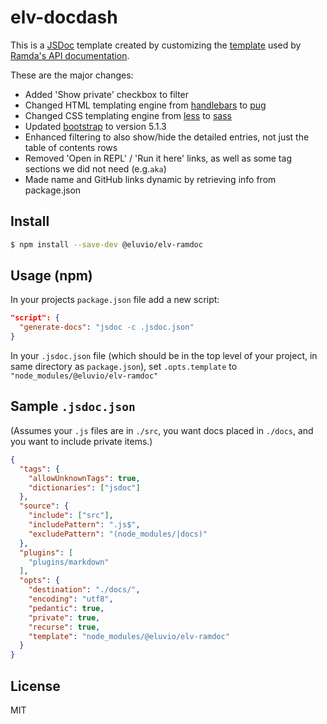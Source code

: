 # elv-docdash

This is a [JSDoc](https://jsdoc.app/) template created by customizing the [template](https://github.com/ramda/ramda.github.io) used by [Ramda's API documentation](https://ramdajs.com/docs/#). 

These are the major changes:
 * Added 'Show private' checkbox to filter
 * Changed HTML templating engine from [handlebars](https://handlebarsjs.com/) to [pug](https://pugjs.org/api/getting-started.html)
 * Changed CSS templating engine from [less](https://lesscss.org/) to [sass](https://sass-lang.com/)
 * Updated [bootstrap](https://getbootstrap.com/) to version 5.1.3
 * Enhanced filtering to also show/hide the detailed entries, not just the table of contents rows
 * Removed 'Open in REPL' / 'Run it here' links, as well as some tag sections we did not need (e.g.`aka`)
 * Made name and GitHub links dynamic by retrieving info from package.json

## Install

```bash
$ npm install --save-dev @eluvio/elv-ramdoc
```

## Usage (npm)
In your projects `package.json` file add a new script:

```json
"script": {
  "generate-docs": "jsdoc -c .jsdoc.json"
}
```

In your `.jsdoc.json` file (which should be in the top level of your project, in same directory as `package.json`), set `.opts.template` to `"node_modules/@eluvio/elv-ramdoc"`

## Sample `.jsdoc.json`
(Assumes your `.js` files are in `./src`, you want docs placed in `./docs`, and you want to include private items.)
```json
{
  "tags": {
    "allowUnknownTags": true,
    "dictionaries": ["jsdoc"]
  },
  "source": {
    "include": ["src"],
    "includePattern": ".js$",
    "excludePattern": "(node_modules/|docs)"
  },
  "plugins": [
    "plugins/markdown"
  ],
  "opts": {
    "destination": "./docs/",
    "encoding": "utf8",
    "pedantic": true,
    "private": true,
    "recurse": true,
    "template": "node_modules/@eluvio/elv-ramdoc"
  }
}

```

## License
MIT
